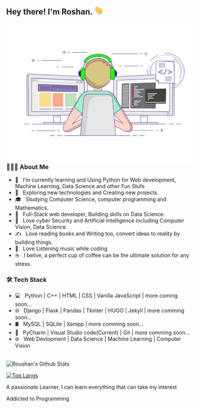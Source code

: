 
        
<h2> Hey there! I'm Roshan. <img src="https://github.com/roushanagarwalla/roushanagarwalla/blob/master/Hi.gif" width="25"></h2>
<img align="right" alt="GIF" src="https://raw.githubusercontent.com/roushanagarwalla/roushanagarwalla/master/gif3.gif" width="500"/>

<h3> 👨🏻‍💻 About Me </h3>

- 🔭 &nbsp; I’m currently learning and Using Python for Web development, Machine Learning, Data Science and other Fun Stufs
- 🤔 &nbsp; Exploring new technologies and Creating new projects.
- 🎓 &nbsp; Studying Computer Science, computer programming and Mathematics.
- 💼 &nbsp; Full-Stack web developer, Building skills on Data Science.
- 🌱 &nbsp; Love cyber Security and Artificial Intelligence including Computer Vision, Data Science.
- ✍️ &nbsp; Love reading books and Writing too, convert ideas to reality by building things.
- 🤔 &nbsp; Love Listening music while coding 
- ☕ &nbsp; I belive, a perfect cup of coffee can be the ultimate solution for any stress.

<h3>🛠 Tech Stack</h3>

- 💻 &nbsp; Python | C++ | HTML | CSS | Vanilla JavaScript | more coming soon...   
- 🌐 &nbsp; Django | Flask | Pandas | Tkinter | HUGO | Jekyll | more comming soon... 
- 🛢 &nbsp; MySQL | SQLite | Xampp | more comming soon...
- 🔧 &nbsp; PyCharm | Visual Studio code(Current) | Git | more comming soon... 
- 🌐 &nbsp; Web Devlopment | Data Science | Machine Learning | Computer Vision
<br>

<!-- ![Roushan's Github Stats](https://github-readme-stats.vercel.app/api?username=roushanagarwallak&show_icons=true&title_color=fff&icon_color=79ff97&text_color=9f9f9f&bg_color=151515) -->
<img align="center" src="https://github-readme-stats.vercel.app/api?username=roushanagarwalla&include_all_commits=true&count_private=true&show_icons=true&line_height=20&title_color=7A7ADB&icon_color=2234AE&text_color=D3D3D3&bg_color=0,000000,130F40" alt="Roushan's Github Stats">

</br>


[![Top Langs](https://github-readme-stats.vercel.app/api/top-langs/?username=roushanagarwalla&layout=compact&text_color=daf7dc&bg_color=151515)](https://github.com/roushanagarwalla/github-readme-stats)

<p> A passionate Learner, I can learn everything that can take my interest</p>
<p> Addicted to Programming</p> 
